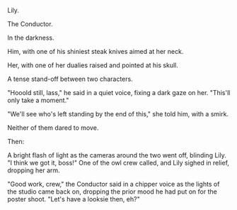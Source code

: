 Lily.

The Conductor.

In the darkness.

Him, with one of his shiniest steak knives aimed at her neck.

Her, with one of her dualies raised and pointed at his skull.

A tense stand-off between two characters.

"Hooold still, lass," he said in a quiet voice, fixing a dark gaze on her. "This'll only take a moment."

"We'll see who's left standing by the end of this," she told him, with a smirk.

Neither of them dared to move.

Then:

A bright flash of light as the cameras around the two went off, blinding Lily. "I think we got it, boss!" One of the owl crew called, and Lily sighed in relief, dropping her arm.

"Good work, crew," the Conductor said in a chipper voice as the lights of the studio came back on, dropping the prior mood he had put on for the poster shoot. "Let's have a looksie then, eh?"